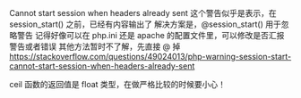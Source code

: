 Cannot start session when headers already sent
这个警告似乎是表示，在 session_start() 之前，已经有内容输出了
解决方案是，@session_start() 用于忽略警告
记得好像可以在 php.ini 还是 apache 的配置文件里，可以修改是否汇报警告或者错误
其他方法暂时不了解，先直接 @ 掉
https://stackoverflow.com/questions/49024013/php-warning-session-start-cannot-start-session-when-headers-already-sent





ceil 函数的返回值是 float 类型，在做严格比较的时候要小心！